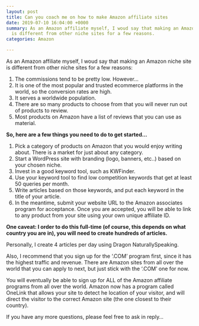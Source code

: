 ```yaml
---
layout: post
title: Can you coach me on how to make Amazon affiliate sites
date: 2019-07-10 16:04:00 +0000
summary: As an Amazon affiliate myself, I woud say that making an Amazon niche site
  is different from other niche sites for a few reasons.
categories: Amazon

---
```

As an Amazon affiliate myself, I woud say that making an Amazon niche site is different from other niche sites for a few reasons:

1. The commissions tend to be pretty low. However…
2. It is one of the most popular and trusted ecommerce platforms in the world, so the conversion rates are high.
3. It serves a worldwide population.
4. There are so many products to choose from that you will never run out of products to review.
5. Most products on Amazon have a list of reviews that you can use as material.

**So, here are a few things you need to do to get started…**

1. Pick a category of products on Amazon that you would enjoy writing about. There is a market for just about any category.
2. Start a WordPress site with branding (logo, banners, etc..) based on your chosen niche.
3. Invest in a good keyword tool, such as KWFinder.
4. Use your keyword tool to find low competition keywords that get at least 50 queries per month.
5. Write articles based on those keywords, and put each keyword in the title of your article.
6. In the meantime, submit your website URL to the Amazon associates program for acceptance. Once you are accepted, you will be able to link to any product from your site using your own unique affiliate ID.

**One caveat: I order to do this full-time (of course, this depends on what country you are in), you will need to create hundreds of articles.**

Personally, I create 4 articles per day using Dragon NaturallySpeaking.

Also, I recommend that you sign up for the ‘.COM’ program first, since it has the highest traffic and revenue. There are Amazon sites from all over the world that you can apply to next, but just stick with the ‘.COM’ one for now.

You will eventually be able to sign up for ALL of the Amazon affiliate programs from all over the world. Amazon now has a program called OneLink that allows your site to detect he location of your visitor, and will direct the visitor to the correct Amazon site (the one closest to their country).

If you have any more questions, please feel free to ask in reply…